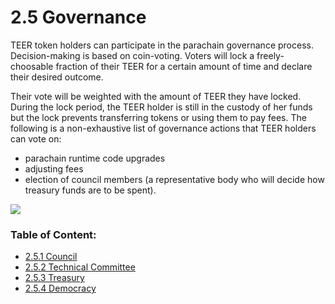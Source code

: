 # 2.5 Governance

TEER token holders can participate in the parachain governance process. Decision-making is based on coin-voting. Voters will lock a freely-choosable fraction of their TEER for a certain amount of time and declare their desired outcome.

Their vote will be weighted with the amount of TEER they have locked. During the lock period, the TEER holder is still in the custody of her funds but the lock prevents transferring tokens or using them to pay fees. The following is a non-exhaustive list of governance actions that TEER holders can vote on:

* parachain runtime code upgrades
* adjusting fees
* election of council members (a representative body who will decide how treasury funds are to be spent).

![](<../../.gitbook/assets/Governance (1).jpg>)

### **Table of Content:**

* [2.5.1 Council](2.5.1-council.md)
* [2.5.2 Technical Committee](2.5.2-technical-committee.md)
* [2.5.3 Treasury](2.5.3-treasury.md)
* [2.5.4 Democracy](2.5.4-democracy.md)
